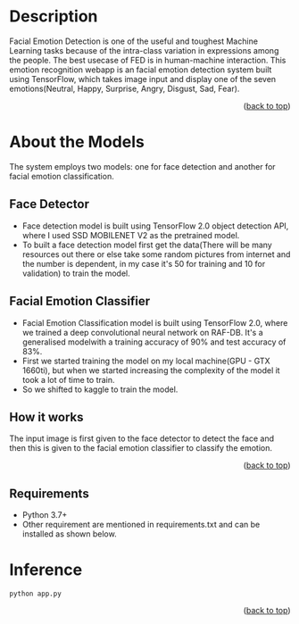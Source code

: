 

# Description

Facial Emotion Detection is one of the useful and toughest Machine Learning tasks because of the intra-class variation in expressions among the people. The best usecase of FED is in human-machine interaction. This emotion recognition webapp is an facial emotion detection system built using TensorFlow, which takes image input and display one of the seven emotions(Neutral, Happy, Surprise, Angry, Disgust, Sad, Fear).

<p align="right">(<a href="#top">back to top</a>)</p>

# About the Models

The system employs two models: one for face detection and another for facial emotion classification.

## Face Detector

* Face detection model is built using TensorFlow 2.0 object detection API, where I used SSD MOBILENET V2 as the pretrained model.
* To built a face detection model first get the data(There will be many resources out there or else take some random pictures from internet and the number is dependent, in my case it's 50 for training and 10 for validation) to train the model.


## Facial Emotion Classifier

* Facial Emotion Classification model is built using TensorFlow 2.0, where we trained a deep convolutional neural network on RAF-DB. It's a generalised modelwith a training accuracy of 90% and test accuracy of 83%.
*  First we started training the model on my local machine(GPU - GTX 1660ti), but when we started increasing the complexity of the model it took a lot of time to train. 
* So we shifted to kaggle to train the model.

## How it works

The input image is first given to the face detector to detect the face and then this is given to the facial emotion classifier to classify the emotion.

<p align="right">(<a href="#top">back to top</a>)</p>

## Requirements

* Python 3.7+ 
* Other requirement are mentioned in requirements.txt and can be installed as shown below.

# Inference
```
python app.py
```
<p align="right">(<a href="#top">back to top</a>)</p>


